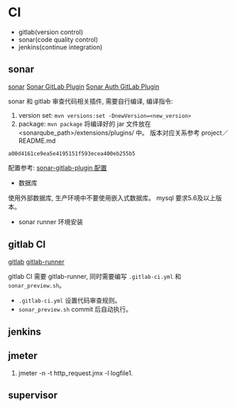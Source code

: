 # CI

- gitlab(version control)
- sonar(code quality control)
- jenkins(continue integration)

## sonar

[sonar](https://www.sonarqube.org/)
[Sonar GitLab Plugin](https://github.com/gabrie-allaigre/sonar-gitlab-plugin)
[Sonar Auth GitLab Plugin](https://github.com/gabrie-allaigre/sonar-auth-gitlab-plugin)

sonar 和 gitlab 审查代码相关插件, 需要自行编译, 编译指令:
1. version set: `mvn versions:set -DnewVersion=<new_version>`
2. package: `mvn package`
将编译好的 jar 文件放在 <sonarqube_path>/extensions/plugins/ 中。
版本对应关系参考 project／README.md

```token
a00d4161ce9ea5e4195151f593ecea400eb255b5
```

配置参考:
[sonar-gitlab-plugin 配置](http://blog.csdn.net/aixiaoyang168/article/details/78115646)

- 数据库

使用外部数据库, 生产环境中不要使用嵌入式数据库。 mysql 要求5.6及以上版本。

- sonar runner 环境安装

## gitlab CI

[gitlab](https://about.gitlab.com/)
[gitlab-runner](https://docs.gitlab.com/runner/install/)

gitlab CI 需要 gitlab-runner, 同时需要编写 `.gitlab-ci.yml` 和 `sonar_preview.sh`。

- `.gitlab-ci.yml` 设置代码审查规则。
- `sonar_preview.sh` commit 后自动执行。

## jenkins




## jmeter

1. jmeter -n -t http_request.jmx -l logfile1.

## supervisor
